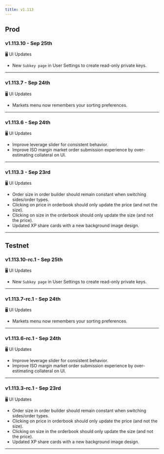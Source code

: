 ```yaml
---
title: v1.113
---
```

## Prod
### v1.113.10 - Sep 25th
🖥️  UI Updates 
* New `Subkey page` in User Settings to create read-only private keys.
---
### v1.113.7 - Sep 24th
🖥️  UI Updates 
* Markets menu now remembers your sorting preferences.
---
### v1.113.6 - Sep 24th
🖥️  UI Updates 
* Improve leverage slider for consistent behavior.
* Improve ISO margin market order submission experience by over-estimating collateral on UI.
---
### v1.113.3 - Sep 23rd
🖥️  UI Updates 
* Order size in order builder should remain constant when switching sides/order types.
* Clicking on price in orderbook should only update the price (and not the size).
* Clicking on size in the orderbook should only update the size (and not the price).
* Updated XP share cards with a new background image design.
---

## Testnet
### v1.113.10-rc.1 - Sep 25th
🖥️  UI Updates 
* New `Subkey page` in User Settings to create read-only private keys.
---
### v1.113.7-rc.1 - Sep 24th
🖥️  UI Updates 
* Markets menu now remembers your sorting preferences.
---
### v1.113.6-rc.1 - Sep 24th
🖥️  UI Updates 
* Improve leverage slider for consistent behavior.
* Improve ISO margin market order submission experience by over-estimating collateral on UI.
---
### v1.113.3-rc.1 - Sep 23rd
🖥️  UI Updates 
* Order size in order builder should remain constant when switching sides/order types.
* Clicking on price in orderbook should only update the price (and not the size).
* Clicking on size in the orderbook should only update the size (and not the price).
* Updated XP share cards with a new background image design.
---
